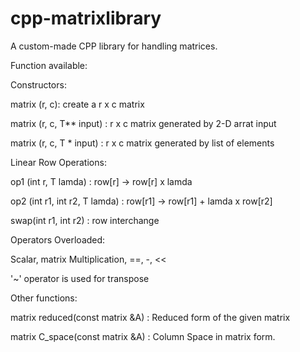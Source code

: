 # cpp-matrixlibrary
A custom-made CPP library for handling matrices.

Function available:

Constructors: 

matrix<T> (r, c): create a r x c matrix

matrix<T> (r, c, T** input) : r x c matrix generated by 2-D arrat input

matrix<T> (r, c, T * input) : r x c matrix generated by list of elements

Linear Row Operations:

op1 (int r, T lamda)          : row[r] -> row[r] x lamda

op2 (int r1, int r2, T lamda) : row[r1] -> row[r1] + lamda x row[r2]

swap(int r1, int r2)          : row interchange

Operators Overloaded:

Scalar, matrix Multiplication, ==, -, <<

'~' operator is used for transpose

Other functions:

matrix<T> reduced(const matrix<T> &A) : Reduced form of the given matrix

matrix<T> C_space(const matrix<T> &A) : Column Space in matrix form.
